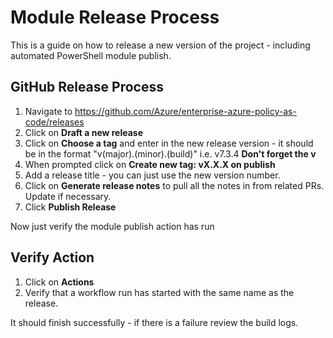 # Module Release Process

This is a guide on how to release a new version of the project - including automated PowerShell module publish.

## GitHub Release Process

1. Navigate to https://github.com/Azure/enterprise-azure-policy-as-code/releases
2. Click on **Draft a new release**
3. Click on **Choose a tag** and enter in the new release version - it should be in the format "v(major).(minor).(build)" i.e. v7.3.4 **Don't forget the v**
4. When prompted click on **Create new tag: vX.X.X on publish**
5. Add a release title - you can just use the new version number. 
6. Click on **Generate release notes** to pull all the notes in from related PRs. Update if necessary. 
7. Click **Publish Release**

Now just verify the module publish action has run

## Verify Action

1. Click on **Actions**
2. Verify that a workflow run has started with the same name as the release.

It should finish successfully - if there is a failure review the build logs. 

